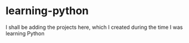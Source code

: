 # learning-python
I shall be adding the projects here, which I created during the time I was learning Python

